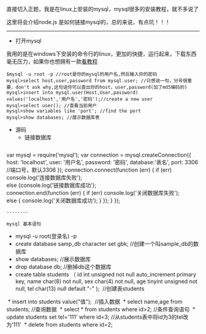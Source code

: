直接切入正题，我是在linux上安装的mysql，mysql很多的安装教程，就不多说了

这里将会介绍node.js 是如何链接mysql的，总的来说，有点坑！！！

----
* 打开mysql

我用的是在windows下安装的命令行的linux，更加的快捷，运行起来，下载东西毫无压力，如果你也想拥有一款[看教程](https://github.com/ly1314529/ly/blob/master/test/cucumber%20run.md)
```
$mysql -u root -p //root是你的mysql的用户名,然后输入你的密码
mysql>select host,user,password from mysql.user; //只想说一句，分号很重要，don't ask why,这句话你可以查出你的host，user,password(加了md5编码的)
mysql>insert into mysql.user(Host,User,password) values('localhost','用户名','密码');//create a new user
mysql>select user(); //查看当前用户
mysql>show variables like 'port'; //find the port
mysql>show databases; //展示数据库表
```
* 源码
   * 链接数据库
   ```javascript
   
var mysql = require('mysql');
var connection = mysql.createConnection({
    host: 'localhost',
    user: '用户名',
    password: '密码',
    database:'表名',
    port: 3306  //端口号，默认3306
});
connection.connect(function (err) {
if (err) console.log('连接数据库失败');   
else {console.log('链接数据库成功');   
connection.end(function (err) {
  if (err) console.log('关闭数据库失败');  
else {
console.log('关闭数据库成功');
}
});
}
});

```
--------

mysql 基本语句

```
* mysql -u root(登录名) -p
* create database samp_db character set gbk;  //创建一个叫sample_db的数据库
* show databases;  //展示数据库
* drop database db; //删掉db这个数据库
* create table students
	（
		id int unsigned not null auto_increment primary key,
		name char(8) not null,
		sex char(4) not null,
		age tinyint unsigned not null,
		tel char(13) null default "-"
	);  //创建表students
  
  
  * insert into students value("值");  //插入数据
  * select name,age from students; //查询数据
  * select * from students where id>2; //条件查询语句
  * update students set tel='111' where id=3;  //从students表中将id为3的tel改为‘111’
  * delete from students where id=2;
